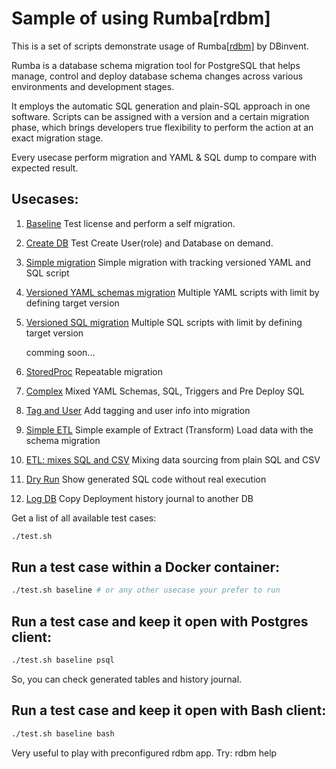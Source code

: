 # Sample of using Rumba[rdbm] 

This is a set of scripts demonstrate usage of Rumba[[rdbm]](https://www.dbinvent.com/rdbm/) by DBinvent.

Rumba is a database schema migration tool for PostgreSQL that helps manage, control and deploy database schema changes across various environments and development stages.

It employs the automatic SQL generation and plain-SQL approach in one software. Scripts can be assigned with a version and a certain migration phase, which brings developers true flexibility to perform the action at an exact migration stage. 

Every usecase perform migration and YAML & SQL dump to compare with expected result. 

## Usecases:

1. [Baseline](examples/baseline/)  Test license and perform a self migration.
2. [Create DB](examples/createdb/) Test Create User(role) and Database on demand.
3. [Simple migration](examples/simple/) Simple migration with tracking versioned YAML and SQL script
4. [Versioned YAML schemas migration](examples/schemas/) Multiple YAML scripts with limit by defining target version 
5. [Versioned SQL migration](examples/versions/) Multiple SQL scripts with limit by defining target version 

   comming soon...
 
6. [StoredProc](examples/sp/) Repeatable migration 
7. [Complex](examples/complex/) Mixed YAML Schemas, SQL, Triggers and Pre Deploy SQL
8. [Tag and User](examples/tag/) Add tagging and user info into migration
9. [Simple ETL](examples/simpleetl/) Simple example of Extract (Transform) Load data with the schema migration
10. [ETL: mixes SQL and CSV](examples/etl/) Mixing data sourcing from plain SQL and CSV
11. [Dry Run](examples/dryrun/) Show generated SQL code without real execution
12. [Log DB](examples/logdb/)  Copy Deployment history journal to another DB

Get a list of all available test cases:
```bash
./test.sh 

```


## Run a test case within a Docker container:
```bash
./test.sh baseline # or any other usecase your prefer to run

```

## Run a test case and keep it open with Postgres client:
```bash
./test.sh baseline psql

```
So, you can check generated tables and history journal.

## Run a test case and keep it open with Bash client:
```bash
./test.sh baseline bash

```
Very useful to play with preconfigured rdbm app. Try: rdbm help

